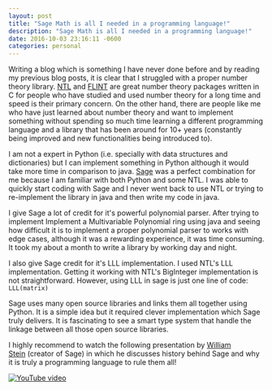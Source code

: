 ```yaml
---
layout: post
title: "Sage Math is all I needed in a programming language!"
description: "Sage Math is all I needed in a programming language!"
date: 2016-10-03 23:16:11 -0600
categories: personal
---
```

Writing a blog which is something I have never done before and by reading my previous blog posts, it is clear that I struggled with a proper number theory library. [NTL](http://www.shoup.net/ntl/) and [FLINT](https://github.com/wbhart/flint2) are great number theory packages written in C for people who have studied and used number theory for a long time and speed is their primary concern. On the other hand, there are people like me who have just learned about number theory and want to implement something without spending so much time learning a different programming language and a library that has been around for 10+ years (constantly being improved and new functionalities being introduced to).

I am not a expert in Python (i.e. specially with data structures and dictionaries) but I can implement something in Python although it would take more time in comparison to java. [Sage](http://www.sagemath.org/) was a perfect combination for me because I am familiar with both Python and some NTL. I was able to quickly start coding with Sage and I never went back to use NTL or trying to re-implement the library in java and then write my code in java.

I give Sage a lot of credit for it's powerful polynomial parser. After trying to implement Implement a Multivariable Polynomial ring using java and seeing how difficult it is to implement a proper polynomial parser to works with edge cases, although it was a rewarding experience, it was time consuming. It took my about a month to write a library by working day and night.

I also give Sage credit for it's LLL implementation. I used NTL's LLL implementation. Getting it working with NTL's BigInteger implementation is not straightforward. However, using LLL in sage is just one line of code: `LLL(matrix)`

Sage uses many open source libraries and links them all together using Python. It is a simple idea but it required clever implementation which Sage truly delivers. It is fascinating to see a smart type system that handle the linkage between all those open source libraries.

I highly recommend to watch the following presentation by [William Stein](https://en.wikipedia.org/wiki/William_A._Stein) (creator of Sage) in which he discusses history behind Sage and why it is truly a programming language to rule them all!

[![YouTube video](http://img.youtube.com/vi/6eIoYMB_0Xc/0.jpg)](https://www.youtube.com/watch?v=6eIoYMB_0Xc "Video")